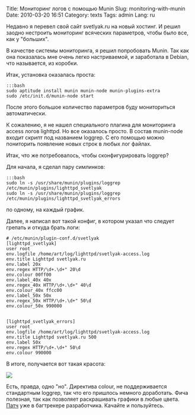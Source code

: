 Title: Мониторинг логов с помощью Munin
Slug: monitoring-with-munin
Date: 2010-03-20 16:51
Category: texts
Tags: admin
Lang: ru

Недавно я перевел свой сайт svetlyak.ru на новый хостинг. И решил заодно нестроить мониторинг всяческих параметров, чтобы было все, как у "больших".

В качестве системы мониторинга, я решил попробовать Munin. Так как она показалась мне очень легко настриваемой, и заработала в Debian, что называется, из коробки.

Итак, установка оказалась проста:

    :::bash
    sudo aptitude install munin munin-node munin-plugins-extra
    sudo /etc/init.d/munin-node start

После этого большое количество параметров буду мониториться автоматически.

К сожалению, я не нашел специального плагина для мониторинга access логов lighttpd. Но все оказалось просто. В состав munin-node входит скрипт под названием loggrep. С его помощью можно пониторить появление новых строк в любых лог файлах.

Итак, что же потребовалось, чтобы сконфигурировать loggrep?

Для начала, я сделал пару симлинков:

    :::bash
    sudo ln -s /usr/share/munin/plugins/loggrep /etc/munin/plugins/lighttpd_svetlyak
    sudo ln -s /usr/share/munin/plugins/loggrep /etc/munin/plugins/lighttpd_svetlyak_errors

по одному, на каждый график.


Далее, я написал вот такой конфиг, в котором указал что следует грепать и откуда брать логи:

    # /etc/munin/plugin-conf.d/svetlyak
    [lighttpd_svetlyak]
    user root
    env.logfile /home/art/log/lighttpd/svetlyak-access.log
    env.title Lighttpd svetlyak.ru
    env.label 20x
    env.regex HTTP/\d+.\d+" 20\d
    env.colour 00ff00
    env.label_40x 40x
    env.regex_40x HTTP/\d+.\d+" 40\d
    env.colour_40x ffcc00
    env.label_50x 50x
    env.regex_50x HTTP/\d+.\d+" 50\d
    env.colour_50x 990000


    [lighttpd_svetlyak_errors]
    user root
    env.logfile /home/art/log/lighttpd/svetlyak-access.log
    env.title Lighttpd svetlyak.ru 500
    env.label 50x
    env.regex HTTP/\d+.\d+" 50\d
    env.colour 990000

В итоге, получается вот такая красота:

![](http://stats.svetlyak.ru/svetlyak.ru/locum.svetlyak.ru-lighttpd_svetlyak-day.png)

Есть, правда, одно "но". Директива colour, не поддерживается стандартным loggrep, так что его пришлось немного доработать. Фича полезная, так как позволяет раскрашивать графики в любые цвета. [Патч][patch] уже в багтрекере разработчика. Качайте и пользуйтесь.

[patch]: http://munin-monitoring.org/attachment/ticket/897/0001-Colour-support-for-loggrep-munin-plugin.patch
